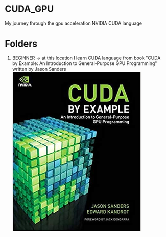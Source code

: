 # CUDA_GPU
My journey through the gpu acceleration NVIDIA CUDA language

# Folders
1. BEGINNER -> at this location I learn CUDA language from book "CUDA by Example: An Introduction to General-Purpose GPU Programming" written by Jason Sanders
![alt text](REPOSITORY_IMAGES/cuda_book_sanders.png)
